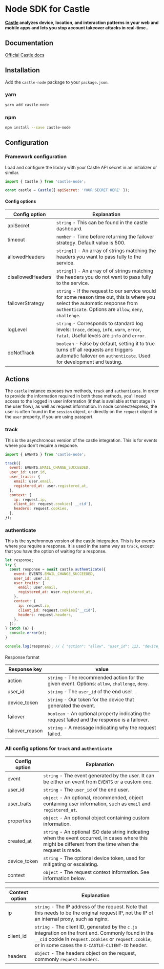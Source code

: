 # Node SDK for Castle

**[Castle](https://castle.io) analyzes device, location, and interaction patterns in your web and mobile apps and lets you stop account takeover attacks in real-time..**

## Documentation

[Official Castle docs](https://castle.io/docs)

## Installation

Add the `castle-node` package to your `package.json`.

### yarn

```bash
yarn add castle-node
```

### npm

```bash
npm install --save castle-node
```

## Configuration

### Framework configuration

Load and configure the library with your Castle API secret in an initializer or similar.

```js
import { Castle } from 'castle-node';

const castle = Castle({ apiSecret: 'YOUR SECRET HERE' });
```

#### Config options

| Config option     | Explanation                                                                                                                                                                             |
| ----------------- | --------------------------------------------------------------------------------------------------------------------------------------------------------------------------------------- |
| apiSecret         | `string` - This can be found in the castle dashboard.                                                                                                                                   |
| timeout           | `number` - Time before returning the failover strategy. Default value is 500.                                                                                                           |
| allowedHeaders    | `string[]` - An array of strings matching the headers you want to pass fully to the service.                                                                                            |
| disallowedHeaders | `string[]` - An array of of strings matching the headers you do not want to pass fully to the service.                                                                                  |
| failoverStrategy  | `string` - If the request to our service would for some reason time out, this is where you select the automatic response from `authenticate`. Options are `allow`, `deny`, `challenge`. |
| logLevel          | `string` - Corresponds to standard log levels: `trace`, `debug`, `info`, `warn`, `error`, `fatal`. Useful levels are `info` and `error`.                                                |
| doNotTrack        | `boolean` - False by default, setting it to true turns off all requests and triggers automatic failover on `authenticate`. Used for development and testing.                            |

## Actions

The `castle` instance exposes two methods, `track` and `authenticate`. In order to provide the information required in both these methods, you'll need access to the logged in user information (if that is available at that stage in the user flow), as well as request information. In node connect/express, the user is often found in the `session` object, or directly on the `request` object in the `user` property, if you are using passport.

### track

This is the asynchronous version of the castle integration. This is for events where you don't require a response.

```js
import { EVENTS } from 'castle-node';

track({
  event: EVENTS.EMAIL_CHANGE_SUCCEEDED,
  user_id: user.id,
  user_traits: {
    email: user.email,
    registered_at: user.registered_at,
  },
  context: {
    ip: request.ip,
    client_id: request.cookies['__cid'],
    headers: request.cookies,
  },
});
```

### authenticate

This is the synchronous version of the castle integration. This is for events where you require a response. It is used in the same way as `track`, except that you have the option of waiting for a response.

```js
let response;
try {
  const response = await castle.authenticate({
    event: EVENTS.EMAIL_CHANGE_SUCCEEDED,
    user_id: user.id,
    user_traits: {
      email: user.email,
      registered_at: user.registered_at,
    },
    context: {
      ip: request.ip,
      client_id: request.cookies['__cid'],
      headers: request.headers,
    },
  });
} catch (e) {
  console.error(e);
}

console.log(response); // { "action": "allow", "user_id": 123, "device_token": "eyj...." }
```

####

Response format

| Response key    | value                                                                                          |
| --------------- | ---------------------------------------------------------------------------------------------- |
| action          | `string` - The recommended action for the given event. Options: `allow`, `challenge`, `deny`.  |
| user_id         | `string` - The `user_id` of the end user.                                                      |
| device_token    | `string` - Our token for the device that generated the event.                                  |
| failover        | `boolean` - An optional property indicating the request failed and the response is a failover. |
| failover_reason | `string` - A message indicating why the request failed.                                        |

### All config options for `track` and `authenticate`

| Config option | Explanation                                                                                                                                               |
| ------------- | --------------------------------------------------------------------------------------------------------------------------------------------------------- |
| event         | `string` - The event generated by the user. It can be either an event from `EVENTS` or a custom one.                                                      |
| user_id       | `string` - The `user_id` of the end user.                                                                                                                 |
| user_traits   | `object` - An optional, recommended, object containing user information, such as `email` and `registered_at`.                                             |
| properties    | `object` - An optional object containing custom information.                                                                                              |
| created_at    | `string` - An optional ISO date string indicating when the event occurred, in cases where this might be different from the time when the request is made. |
| device_token  | `string` - The optional device token, used for mitigating or escalating.                                                                                  |
| context       | `object` - The request context information. See information below.                                                                                        |

| Context option | Explanation                                                                                                                                                                                                      |
| -------------- | ---------------------------------------------------------------------------------------------------------------------------------------------------------------------------------------------------------------- |
| ip             | `string` - The IP address of the request. Note that this needs to be the original request IP, not the IP of an internal proxy, such as nginx.                                                                    |
| client_id      | `string` - The client ID, generated by the `c.js` integration on the front end. Commonly found in the `__cid` cookie in `request.cookies` or `request.cookie`, or in some cases the `X-CASTLE-CLIENT-ID` header. |
| headers        | `object` - The headers object on the request, commonly `request.headers`.                                                                                                                                        |
